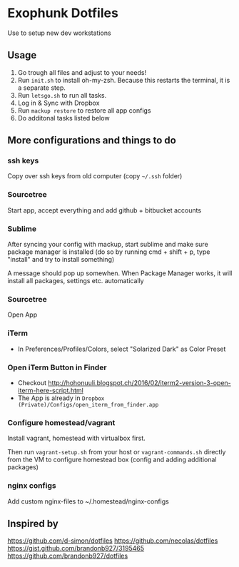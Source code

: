
# Exophunk Dotfiles 

Use to setup new dev workstations

## Usage

1. Go trough all files and adjust to your needs! 
2. Run `init.sh` to install oh-my-zsh. Because this restarts the terminal, it is a separate step.
3. Run `letsgo.sh` to run all tasks.
4. Log in & Sync with Dropbox
5. Run `mackup restore` to restore all app configs
6. Do additonal tasks listed below



## More configurations and things to do


### ssh keys
Copy over ssh keys from old computer (copy `~/.ssh` folder)

### Sourcetree
Start app, accept everything and add github + bitbucket accounts

### Sublime

After syncing your config with mackup, start sublime and make sure package manager is installed (do so by running cmd + shift + p, type "install" and try to install something)

A message should pop up somewhen. When Package Manager works, it will install all packages, settings etc. automatically

### Sourcetree
Open App


### iTerm
- In Preferences/Profiles/Colors, select "Solarized Dark" as Color Preset

### Open iTerm Button in Finder
- Checkout http://hohonuuli.blogspot.ch/2016/02/iterm2-version-3-open-iterm-here-script.html
- The App is already in `Dropbox (Private)/Configs/open_iterm_from_finder.app`


### Configure homestead/vagrant

Install vagrant, homestead with virtualbox first.

Then run `vagrant-setup.sh` from your host or `vagrant-commands.sh` directly from the VM to configure homestead box (config and adding additional packages)

### nginx configs
Add custom nginx-files to ~/.homestead/nginx-configs




## Inspired by

https://github.com/d-simon/dotfiles
https://github.com/necolas/dotfiles
https://gist.github.com/brandonb927/3195465
https://github.com/brandonb927/dotfiles
